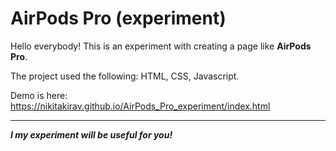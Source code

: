 # AirPods Pro (experiment)
Hello everybody! This is an experiment with creating a page like **AirPods Pro**.

The project used the following: HTML, CSS, Javascript.

Demo is here: https://nikitakirav.github.io/AirPods_Pro_experiment/index.html

***
***I my experiment will be useful for you!***
